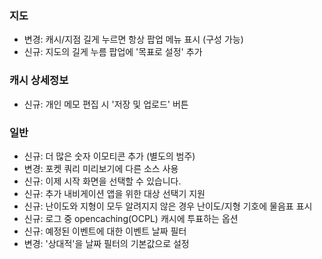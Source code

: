 ### 지도
- 변경: 캐시/지점 길게 누르면 항상 팝업 메뉴 표시 (구성 가능)
- 신규: 지도의 길게 누름 팝업에 '목표로 설정' 추가

### 캐시 상세정보
- 신규: 개인 메모 편집 시 '저장 및 업로드' 버튼

### 일반
- 신규: 더 많은 숫자 이모티콘 추가 (별도의 범주)
- 변경: 포켓 쿼리 미리보기에 다른 소스 사용
- 신규: 이제 시작 화면을 선택할 수 있습니다.
- 신규: 추가 내비게이션 앱을 위한 대상 선택기 지원
- 신규: 난이도와 지형이 모두 알려지지 않은 경우 난이도/지형 기호에 물음표 표시
- 신규: 로그 중 opencaching(OCPL) 캐시에 투표하는 옵션
- 신규: 예정된 이벤트에 대한 이벤트 날짜 필터
- 변경: '상대적'을 날짜 필터의 기본값으로 설정
